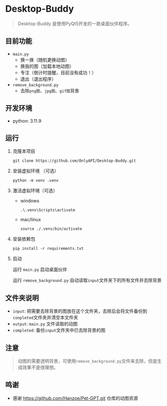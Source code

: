 # Desktop-Buddy

> Desktop-Buddy 是使用PyQt5开发的一款桌面伙伴程序。

## 目前功能

- `main.py`
  - 换一换（随机更换动图）
  - 换我的图（加载本地动图）
  - 专注（倒计时提醒，目前没有成功！）
  - 退出（退出程序）
- `remove_background.py`
  - 去除`png图`、`jpg图`、`gif图`背景

## 开发环境

- python: 3.11.9

## 运行

1. 克隆本项目

   ```shell
   git clone https://github.com/OnlyAPI/Desktop-Buddy.git
   ```

2. 安装虚拟环境 （可选）

   ```shell
   python -m venv .venv
   ```

3. 激活虚拟环境（可选）

   - windows

     ```shell
     .\.venv\Scripts\activate
     ```

   - mac/linux

     ```shell
     source ./.venv/bin/activate
     ```

4. 安装依赖包

   ```shell
   pip install -r requirements.txt
   ```

5. 启动

   运行 `main.py` 启动桌面伙伴

   运行 `remove_background.py` 自动读取`input`文件夹下的所有文件并去除背景

## 文件夹说明

- `input`: 把需要去除背景的图放在这个文件夹，去除后会将文件备份到`conpleted`文件夹并清空本文件夹
- `output`: `main.py` 文件读取的动图
- `completed`: 备份`input`文件夹中已去除背景的图

## 注意

> 动图的需要透明背景，可使用`remove_background.py`文件来去除，但是生成效果不是很理想。

## 鸣谢

- 感谢 <https://github.com/Hanzoe/Pet-GPT.git> 仓库的动图资源
